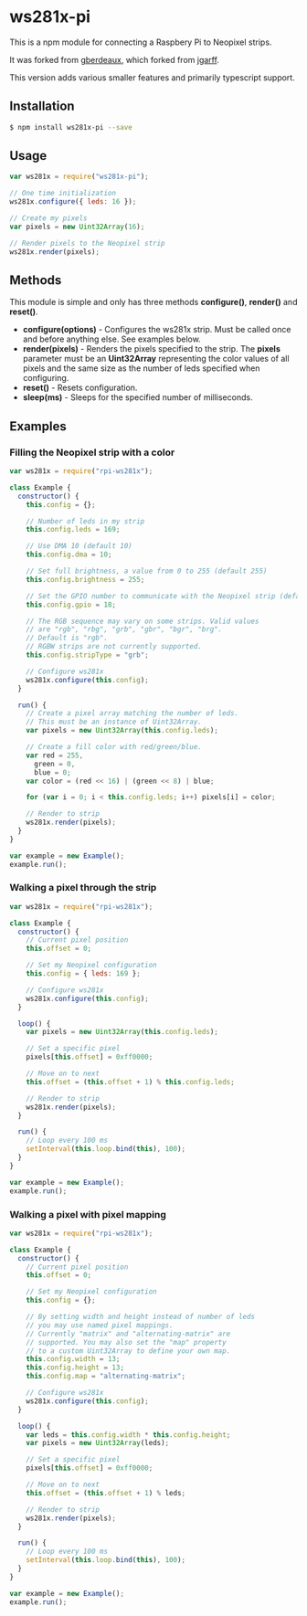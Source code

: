 # ws281x-pi

This is a npm module for connecting a Raspbery Pi to Neopixel strips.

It was forked from [gberdeaux](https://github.com/gberdeaux/rpi-ws281x), which forked from [jgarff](https://github.com/jgarff/rpi_ws281x).

This version adds various smaller features and primarily typescript support.

## Installation

```bash
$ npm install ws281x-pi --save
```

## Usage

```javascript
var ws281x = require("ws281x-pi");

// One time initialization
ws281x.configure({ leds: 16 });

// Create my pixels
var pixels = new Uint32Array(16);

// Render pixels to the Neopixel strip
ws281x.render(pixels);
```

## Methods

This module is simple and only has three methods **configure()**, **render()** and **reset()**.

- **configure(options)** - Configures the ws281x strip. Must be called once and before anything else. See
  examples below.
- **render(pixels)** - Renders the pixels specified to the strip. The **pixels** parameter must
  be an **Uint32Array** representing the color values of all pixels
  and the same size as the number of leds specified when configuring.
- **reset()** - Resets configuration.
- **sleep(ms)** - Sleeps for the specified number of milliseconds.

## Examples

### Filling the Neopixel strip with a color

```javascript
var ws281x = require("rpi-ws281x");

class Example {
  constructor() {
    this.config = {};

    // Number of leds in my strip
    this.config.leds = 169;

    // Use DMA 10 (default 10)
    this.config.dma = 10;

    // Set full brightness, a value from 0 to 255 (default 255)
    this.config.brightness = 255;

    // Set the GPIO number to communicate with the Neopixel strip (default 18)
    this.config.gpio = 18;

    // The RGB sequence may vary on some strips. Valid values
    // are "rgb", "rbg", "grb", "gbr", "bgr", "brg".
    // Default is "rgb".
    // RGBW strips are not currently supported.
    this.config.stripType = "grb";

    // Configure ws281x
    ws281x.configure(this.config);
  }

  run() {
    // Create a pixel array matching the number of leds.
    // This must be an instance of Uint32Array.
    var pixels = new Uint32Array(this.config.leds);

    // Create a fill color with red/green/blue.
    var red = 255,
      green = 0,
      blue = 0;
    var color = (red << 16) | (green << 8) | blue;

    for (var i = 0; i < this.config.leds; i++) pixels[i] = color;

    // Render to strip
    ws281x.render(pixels);
  }
}

var example = new Example();
example.run();
```

### Walking a pixel through the strip

```javascript
var ws281x = require("rpi-ws281x");

class Example {
  constructor() {
    // Current pixel position
    this.offset = 0;

    // Set my Neopixel configuration
    this.config = { leds: 169 };

    // Configure ws281x
    ws281x.configure(this.config);
  }

  loop() {
    var pixels = new Uint32Array(this.config.leds);

    // Set a specific pixel
    pixels[this.offset] = 0xff0000;

    // Move on to next
    this.offset = (this.offset + 1) % this.config.leds;

    // Render to strip
    ws281x.render(pixels);
  }

  run() {
    // Loop every 100 ms
    setInterval(this.loop.bind(this), 100);
  }
}

var example = new Example();
example.run();
```

### Walking a pixel with pixel mapping

```javascript
var ws281x = require("rpi-ws281x");

class Example {
  constructor() {
    // Current pixel position
    this.offset = 0;

    // Set my Neopixel configuration
    this.config = {};

    // By setting width and height instead of number of leds
    // you may use named pixel mappings.
    // Currently "matrix" and "alternating-matrix" are
    // supported. You may also set the "map" property
    // to a custom Uint32Array to define your own map.
    this.config.width = 13;
    this.config.height = 13;
    this.config.map = "alternating-matrix";

    // Configure ws281x
    ws281x.configure(this.config);
  }

  loop() {
    var leds = this.config.width * this.config.height;
    var pixels = new Uint32Array(leds);

    // Set a specific pixel
    pixels[this.offset] = 0xff0000;

    // Move on to next
    this.offset = (this.offset + 1) % leds;

    // Render to strip
    ws281x.render(pixels);
  }

  run() {
    // Loop every 100 ms
    setInterval(this.loop.bind(this), 100);
  }
}

var example = new Example();
example.run();
```
